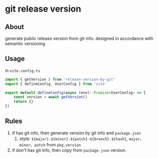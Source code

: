 # git release version

## About

generate public release version from git info. designed in accordance with semantic versioning

## Usage

in `vite.config.ts`

```typescript
import { getVersion } from 'release-version-by-git'
import { defineConfig, UserConfig } from 'vite'

export default defineConfig(async (env): Promise<UserConfig> => {
    const version = await getVersion()
    return {}
})
```

## Rules

1. if has git info, then generate version by git info and `package.json`
    1. style: `${major}.${minor}.${patch}-${branch}.${hash}`, `major`、 `minor`、`patch` from `pkg.version`
2. if don't has git info, then copy from `package.json` version.
